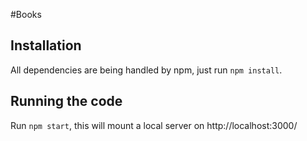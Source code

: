 #Books

## Installation

All dependencies are being handled by npm, just run `npm install`.

## Running the code

Run `npm start`, this will mount a local server on http://localhost:3000/
